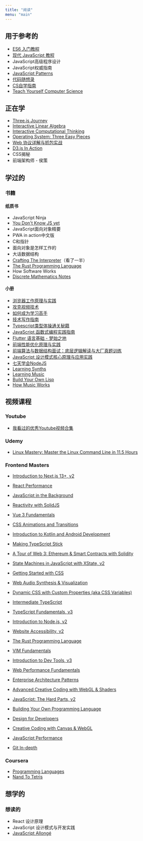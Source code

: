 ```yaml
---
title: "阅读"
menu: "main"
---
```


## 用于参考的
- [ES6 入门教程](https://es6.ruanyifeng.com/)
- [现代 JavaScript 教程](https://zh.javascript.info/)
- JavaScript高级程序设计
- JavaScript权威指南
- [JavaScript Patterns](https://www.patterns.dev/posts)
- [代码随想录](https://programmercarl.com/)
- [CS自学指南](https://csdiy.wiki/)
- [Teach Yourself Computer Science](https://teachyourselfcs.com/)

## 正在学
- [Three.js Journey](https://threejs-journey.com/)
- [Interactive Linear Algebra](https://textbooks.math.gatech.edu/ila/)
- [Interactive Computational Thinking](https://computationalthinking.mit.edu/Fall22/)
- [Operating System: Three Easy Pieces](https://pages.cs.wisc.edu/~remzi/OSTEP/)
- [Web 协议详解与抓包实战](https://time.geekbang.org/course/intro/100026801?tab=catalog)
- [D3.js In Action](https://www.manning.com/books/d3js-in-action-third-edition)
- CSS揭秘
- 前端架构师 - 侯策
  
## 学过的

### 书籍

#### 纸质书

- JavaScript Ninja
- [You Don't Know JS yet](https://github.com/getify/You-Dont-Know-JS)
- JavaScript面向对象精要
- PWA in action中文版
- C和指针
- 面向对象是怎样工作的
- 大话数据结构
- [Crafting The Interpreter](http://craftinginterpreters.com/)（看了一半）
- [The Rust Programming Language](https://doc.rust-lang.org/book/)
- How Software Works
- [Discrete Mathematics Notes](https://cims.nyu.edu/~regev/teaching/discrete_math_fall_2005/dmbook.pdf)

#### 小册
- [浏览器工作原理与实践](https://time.geekbang.org/column/intro/100033601)
- [攻克视频技术](https://time.geekbang.org/column/intro/100098901)
- [如何成为学习高手](https://time.geekbang.org/column/intro/100081501)
- [技术写作指南](https://juejin.cn/book/7184663814950879270)
- [Typescript类型体操通关秘籍](https://juejin.cn/book/7047524421182947366)
- [JavaScript 函数式编程实践指南](https://juejin.cn/book/7173591403639865377/section)
- [Flutter 语言基础 - 梦始之地](https://juejin.cn/book/6844733827617652750)
- [前端性能优化原理与实践](https://juejin.cn/book/6844733750048210957/section)
- [前端算法与数据结构面试：底层逻辑解读与大厂真题训练](https://juejin.cn/book/6844733800300150797)
- [JavaScript 设计模式核心原理与应用实践](https://juejin.cn/book/6844733790204461070/section)
- [七天学会NodeJS](https://nqdeng.github.io/7-days-nodejs/)
- [Learning Synths](https://learningsynths.ableton.com/)
- [Learning Music](https://learningmusic.ableton.com/index.html)
- [Build Your Own Lisp](https://buildyourownlisp.com/)
- [How Music Works](https://www.lightnote.co/)
  
## 视频课程

### Youtube

- [我看过的优秀Youtube视频合集](https://www.youtube.com/playlist?list=PLqC58yKM1FYFrV1BnF-M7TplnKG-_eOpM)
### Udemy

- [Linux Mastery: Master the Linux Command Line in 11.5 Hours](https://www.udemy.com/course/linux-mastery/)
  
### Frontend Masters

- [Introduction to Next.js 13+, v2](https://frontendmasters.com/courses/next-js-v2/)

- [React Performance](https://frontendmasters.com/courses/react-performance/)

- [JavaScript in the Background](https://frontendmasters.com/courses/background-javascript/)

- [Reactivity with SolidJS](https://frontendmasters.com/courses/reactivity-solidjs/)

- [Vue 3 Fundamentals](https://frontendmasters.com/courses/vue-fundamentals/)

- [CSS Animations and Transitions](https://frontendmasters.com/courses/css-animations/)

- [Introduction to Kotlin and Android Development](https://frontendmasters.com/courses/android-kotlin/)

- [Making TypeScript Stick](https://frontendmasters.com/courses/typescript-practice/)

- [A Tour of Web 3: Ethereum & Smart Contracts with Solidity](https://frontendmasters.com/courses/web3-smart-contracts/)

- [State Machines in JavaScript with XState, v2](https://frontendmasters.com/courses/xstate-v2/)

- [Getting Started with CSS](https://frontendmasters.com/courses/getting-started-css/)

- [Web Audio Synthesis & Visualization](https://frontendmasters.com/courses/web-audio/)

- [Dynamic CSS with Custom Properties (aka CSS Variables)](https://frontendmasters.com/courses/css-variables/)

- [Intermediate TypeScript](https://frontendmasters.com/courses/intermediate-typescript/)

- [TypeScript Fundamentals, v3](https://frontendmasters.com/courses/typescript-v3/)

- [Introduction to Node.js, v2](https://frontendmasters.com/courses/node-js-v2/)

- [Website Accessibility, v2](https://frontendmasters.com/courses/accessibility-v2/)

- [The Rust Programming Language](https://frontendmasters.com/courses/rust/)

- [VIM Fundamentals](https://frontendmasters.com/courses/vim-fundamentals/)

- [Introduction to Dev Tools, v3](https://frontendmasters.com/courses/dev-tools/)

- [Web Performance Fundamentals](https://frontendmasters.com/courses/web-perf/)

- [Enterprise Architecture Patterns](https://frontendmasters.com/courses/enterprise-patterns/)

- [Advanced Creative Coding with WebGL & Shaders](https://frontendmasters.com/courses/webgl-shaders/)

- [JavaScript: The Hard Parts, v2](https://frontendmasters.com/courses/javascript-hard-parts-v2/)

- [Building Your Own Programming Language](https://frontendmasters.com/courses/programming-language/)

- [Design for Developers](https://frontendmasters.com/courses/design-for-developers/)

- [Creative Coding with Canvas & WebGL](https://frontendmasters.com/courses/canvas-webgl/)

- [JavaScript Performance](https://frontendmasters.com/courses/web-performance/)

- [Git In-depth](https://frontendmasters.com/courses/git-in-depth/)

### Coursera

- [Programming Languages](https://www.coursera.org/learn/programming-languages)
- [Nand To Tetris](https://www.coursera.org/learn/build-a-computer)
  
## 想学的

### 想读的

- React 设计原理
- JavaScript 设计模式与开发实践
- [JavaScript Allongé](https://leanpub.com/javascriptallongesix/read)